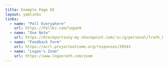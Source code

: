 ```yaml
---
title: Example Page 02
layout: yamlinks
links:
  - name: "Poll Everywhere"
    url: https://PollEv.com/logan9
  - name: "One Note"
    url: https://brockportsuny-my.sharepoint.com/:o:/g/personal/lrath_brockport_edu/Es0l3XdRCtZInRPaja2bz6UBSjIkCUSyAYlkI93jg5gqww?e=umivjb
  - name: "Feedback Form"
    url: https://acrl.projectoutcome.org/responses/39543
  - name: "Logan's Zoom"
    url: https://www.loganrath.com/zoom
---
```

